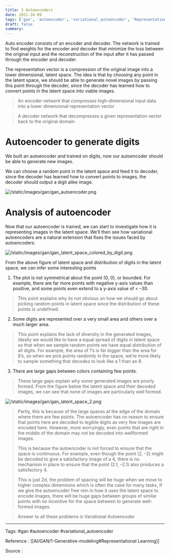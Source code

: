 ```yaml
---
title: 2 Autoencoders
date: 2021-10-09
tags: ['gan', 'autoencoder', 'variational_autoencoder', 'Representational']
draft: false
summary: 
---
```

Auto encoder consists of an encoder and decoder. The network is trained to find weights for the encoder and decoder that minimize the loss between the original input and the reconstruction of the input after it has passed through the encoder and decoder. 

The representation vector is a compression of the original image into a lower dimensional, latent space. The idea is that by choosing any point in the latent space, we should be able to generate novel images by passing this point through the decoder, since the decoder has learned how to convert points in the latent space into viable images.

>An encoder network that compresses high-dimensional input data into a lower dimensional 	representation vector

>A decoder network that decompresses a given representation vector back to the original domain

# Autoencoder to generate digits 

We built an autoencoder and trained on digits, now our autoencoder should be able to generate new images. 

We can choose a random point in the latent space and feed it to decoder, since the decoder has learned how to convert points to images, the decoder should output a digit alike image. 


![/static/images/gan/gan_autoencoder.png](/static/images/gan/gan_autoencoder.png)


# Analysis of autoencoder

Now that our autoencoder is trained, we can start to investigate how it is representing images in the latent space. We’ll then see how variational autoencoders are a natural extension that fixes the issues faced by autoencoders.


![/static/images/gan/gan_latent_space_colored_by_digit.png](/static/images/gan/gan_latent_space_colored_by_digit.png)



From the above figure of latent space and distribution of digits in the latent space, we can infer some interesting points 

1. The plot is not symmetrical about the point (0, 0), or bounded. For example, there are far more points with negative y-axis values than positive, and some points even extend to a y-axis value of < –30.

>This point explains why its not obvious on how we should go about picking random points in latent space since the distribution of these points is undefined. 

2. Some digits are represented over a very small area and others over a much larger area.

>This point explains the lack of diversity in the generated images, Ideally we would like to have a equal spread of digits in latent space so that when we sample random points we have equal distribution of all digits. For example, the area of 1’s is far bigger than the area for 8’s, so when we pick points randomly in the space, we’re more likely to sample something that decodes to look like a 1 than an 8.
		
3. There are large gaps between colors containing few points. 

>These large gaps explain why some generated images are poorly formed. From the figure below the latent space and their decoded images, we can see that none of images are particularly well formed. 
		

![/static/images/gan/gan_latent_space_2.png](/static/images/gan/gan_latent_space_2.png)


>Partly, this is because of the large spaces at the edge of the domain where there are few points. The autoencoder has no reason to ensure that points here are decoded to legible digits as very few images are encoded here. However, more worryingly, even points that are right in the middle of the domain may not be decoded into wellformed images. 
>
>This is because the autoencoder is not forced to ensure that the space is continuous. For example, even though the point (2, –2) might be decoded to give a satisfactory image of a 4, there is no mechanism in place to ensure that the point (2.1, –2.1) also produces a satisfactory 4.
>
>This is just 2d, the problem of spacing will be huge when we move to higher complex dimensions which is often the case for many tasks, If we give the autoencoder free rein in how it uses the latent space to encode images, there will be huge gaps between groups of similar points with no incentive for the space between to generate well-formed images.

>Answer to all these problems is Variational Autoencoder 

		
---
Tags:
#gan
#autoencoder 
#variational_autoencoder

Reference : 
[[AI/GAN/1-Generative-modeling#Representational Learning]]

Source : 

